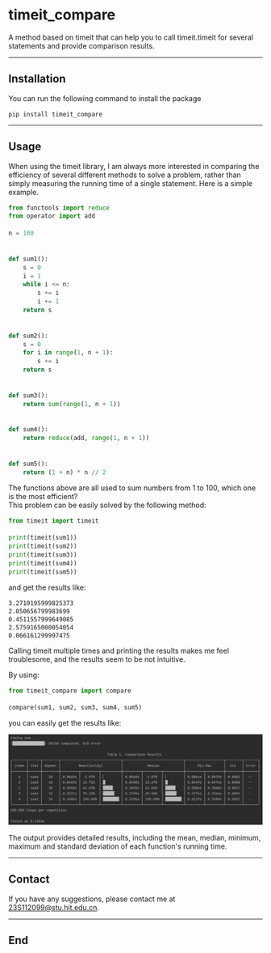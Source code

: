 # timeit_compare

A method based on timeit that can help you to call timeit.timeit for several
statements and provide comparison results.

------------------------------

## Installation

You can run the following command to install the package

```
pip install timeit_compare
```

------------------------------

## Usage

When using the timeit library, I am always more interested in comparing the 
efficiency of several different methods to solve a problem, rather than simply 
measuring the running time of a single statement. Here is a simple example.

```python
from functools import reduce
from operator import add

n = 100


def sum1():
    s = 0
    i = 1
    while i <= n:
        s += i
        i += 1
    return s


def sum2():
    s = 0
    for i in range(1, n + 1):
        s += i
    return s


def sum3():
    return sum(range(1, n + 1))


def sum4():
    return reduce(add, range(1, n + 1))


def sum5():
    return (1 + n) * n // 2
```

The functions above are all used to sum numbers from 1 to 100, which one is the
most efficient?  
This problem can be easily solved by the following method:

```python 
from timeit import timeit

print(timeit(sum1))
print(timeit(sum2))
print(timeit(sum3))
print(timeit(sum4))
print(timeit(sum5))
```

and get the results like:

```
3.2710195999825373
2.050656799983699
0.4511557999649085
2.5759165000054054
0.066161299997475
```

Calling timeit multiple times and printing the results makes me feel 
troublesome, and the results seem to be not intuitive.

By using:

```python
from timeit_compare import compare

compare(sum1, sum2, sum3, sum4, sum5)
```

you can easily get the results like:

[![output_example.png](./output_example.png)](./output_example.png)

The output provides detailed results, including the mean, median, minimum, 
maximum and standard deviation of each function's running time.

------------------------------

## Contact

If you have any suggestions, please contact me at 
[23S112099@stu.hit.edu.cn](mailto:23S112099@stu.hit.edu.cn).

------------------------------

## End